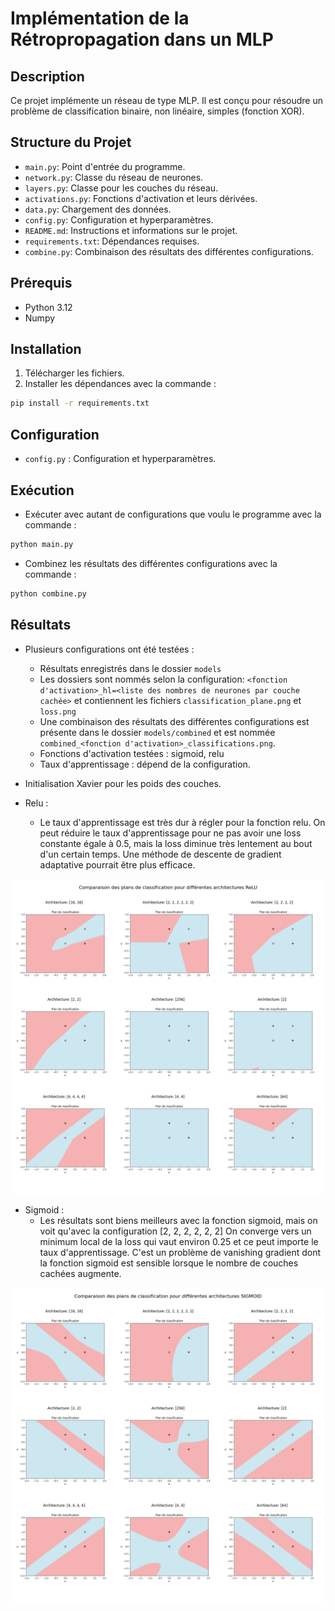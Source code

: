 # Implémentation de la Rétropropagation dans un MLP

## Description

Ce projet implémente un réseau de type MLP. Il est conçu pour résoudre un problème de classification binaire, non linéaire, simples (fonction XOR).

## Structure du Projet

- `main.py`: Point d'entrée du programme.
- `network.py`: Classe du réseau de neurones.
- `layers.py`: Classe pour les couches du réseau.
- `activations.py`: Fonctions d'activation et leurs dérivées.
- `data.py`: Chargement des données.
- `config.py`: Configuration et hyperparamètres.
- `README.md`: Instructions et informations sur le projet.
- `requirements.txt`: Dépendances requises.
- `combine.py`: Combinaison des résultats des différentes configurations.
## Prérequis

- Python 3.12
- Numpy

## Installation

1. Télécharger les fichiers.
2. Installer les dépendances avec la commande :

```bash
pip install -r requirements.txt
```

## Configuration

- `config.py` : Configuration et hyperparamètres.

## Exécution

- Exécuter avec autant de configurations que voulu le programme avec la commande :
```bash
python main.py
```
- Combinez les résultats des différentes configurations avec la commande :
```bash
python combine.py
```

## Résultats

- Plusieurs configurations ont été testées :
    - Résultats enregistrés dans le dossier `models`
    - Les dossiers sont nommés selon la configuration: `<fonction d'activation>_hl=<liste des nombres de neurones par couche cachée>` et contiennent les fichiers `classification_plane.png` et `loss.png`
    - Une combinaison des résultats des différentes configurations est présente dans le dossier `models/combined` et est nommée `combined_<fonction d'activation>_classifications.png`.
    - Fonctions d'activation testées : sigmoid, relu
    - Taux d'apprentissage : dépend de la configuration.

- Initialisation Xavier pour les poids des couches.

- Relu :
    - Le taux d'apprentissage est très dur à régler pour la fonction relu. On peut réduire le taux d'apprentissage pour ne pas avoir une loss constante égale à 0.5, mais la loss diminue très lentement au bout d'un certain temps. Une méthode de descente de gradient adaptative pourrait être plus efficace.

![Plans de classification ReLU](models/combined_relu_classifications.png)

- Sigmoid :
    - Les résultats sont biens meilleurs avec la fonction sigmoid, mais on voit qu'avec la configuration [2, 2, 2, 2, 2, 2] On converge vers un minimum local de la loss qui vaut environ 0.25 et ce peut importe le taux d'apprentissage. C'est un problème de vanishing gradient dont la fonction sigmoid est sensible lorsque le nombre de couches cachées augmente.

![Plans de classification Sigmoid](models/combined_sigmoid_classifications.png)